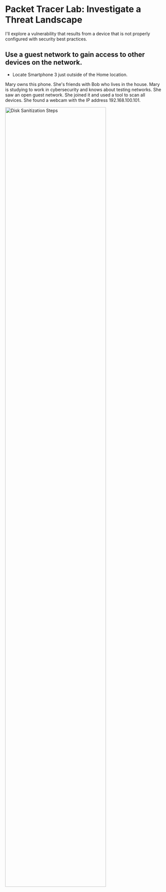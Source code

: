 <h1>Packet Tracer Lab: Investigate a Threat Landscape</h1>

I'll explore a vulnerability that results from a device that is not properly configured with security best practices.

<h2>Use a guest network to gain access to other devices on the network.</h2>

- Locate Smartphone 3 just outside of the Home location.

Mary owns this phone. She's friends with Bob who lives in the house. Mary is studying to work in cybersecurity and knows about testing networks. She saw an open guest network. She joined it and used a tool to scan all devices. She found a webcam with the IP address 192.168.100.101.

<img src="https://i.imgur.com/Qzz7Cuy.png" height="80%" width="80%" alt="Disk Sanitization Steps"/></p>

